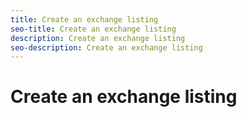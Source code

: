 ```yaml
---
title: Create an exchange listing
seo-title: Create an exchange listing
description: Create an exchange listing
seo-description: Create an exchange listing
---
```


# Create an exchange listing